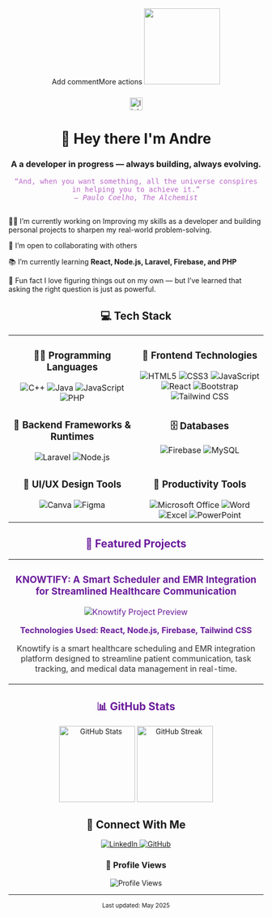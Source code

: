 <div align="center">Add commentMore actions
  <img height="150" src="https://media.giphy.com/media/M9gbBd9nbDrOTu1Mqx/giphy.gif"  />
</div>

###

<div align="center">
  <img src="https://img.shields.io/static/v1?message=LinkedIn&logo=linkedin&label=&color=0077B5&logoColor=white&labelColor=&style=for-the-badge" height="25" alt="linkedin logo"  />
</div>

<h1 align="center">👋 Hey there I'm Andre</h1>
<h3 align="center">A  a developer in progress — always building, always evolving.</h3>

<p align="center" style="font-family: 'Fira Code', monospace; color: #BA68C8; max-width: 700px; margin: auto;">
   “And, when you want something, all the universe conspires in helping you to achieve it.”<br>
  <em>— Paulo Coelho, The Alchemist</em><br><br>
</p>


<div align="left">
  
👩‍💻 I’m currently working on
Improving my skills as a developer and building personal projects to sharpen my real-world problem-solving.

🤝 I’m open to collaborating with others

📚 I’m currently learning
**React, Node.js, Laravel, Firebase, and PHP**

🎉 Fun fact
I love figuring things out on my own — but I’ve learned that asking the right question is just as powerful.

</div>

<h2 align="center">💻 Tech Stack</h2>

<table align="center">
  <tr>
    <td valign="top" width="50%">
      <h3 align="center">👨‍💻 Programming Languages</h3>
      <div align="center">
        <img src="https://img.shields.io/badge/C++-6A1B9A?style=for-the-badge&logo=cplusplus&logoColor=white" alt="C++" />
        <img src="https://img.shields.io/badge/Java-BA68C8?style=for-the-badge&logo=openjdk&logoColor=white" alt="Java" />
        <img src="https://img.shields.io/badge/JavaScript-7C4DFF?style=for-the-badge&logo=javascript&logoColor=white" alt="JavaScript" />
        <img src="https://img.shields.io/badge/PHP-9575CD?style=for-the-badge&logo=php&logoColor=white" alt="PHP" />
      </div>
    </td>
    <td valign="top" width="50%">
      <h3 align="center">🎨 Frontend Technologies</h3>
      <div align="center">
        <img src="https://img.shields.io/badge/HTML5-EC407A?style=for-the-badge&logo=html5&logoColor=white" alt="HTML5" />
        <img src="https://img.shields.io/badge/CSS3-7E57C2?style=for-the-badge&logo=css3&logoColor=white" alt="CSS3" />
        <img src="https://img.shields.io/badge/JavaScript-7C4DFF?style=for-the-badge&logo=javascript&logoColor=white" alt="JavaScript" />
        <img src="https://img.shields.io/badge/React-64B5F6?style=for-the-badge&logo=react&logoColor=white" alt="React" />
        <img src="https://img.shields.io/badge/Bootstrap-AB47BC?style=for-the-badge&logo=bootstrap&logoColor=white" alt="Bootstrap" />
        <img src="https://img.shields.io/badge/Tailwind_CSS-00B0FF?style=for-the-badge&logo=tailwind-css&logoColor=white" alt="Tailwind CSS" />
      </div>
    </td>
  </tr>

  <tr>
    <td valign="top" width="50%">
      <h3 align="center">🔧 Backend Frameworks & Runtimes</h3>
      <div align="center">
        <img src="https://img.shields.io/badge/Laravel-E91E63?style=for-the-badge&logo=laravel&logoColor=white" alt="Laravel" />
        <img src="https://img.shields.io/badge/Node.js-00ACC1?style=for-the-badge&logo=nodedotjs&logoColor=white" alt="Node.js" />
      </div>
    </td>
    <td valign="top" width="50%">
      <h3 align="center">🗄️ Databases</h3>
      <div align="center">
        <img src="https://img.shields.io/badge/Firebase-FF80AB?style=for-the-badge&logo=firebase&logoColor=white" alt="Firebase" />
        <img src="https://img.shields.io/badge/MySQL-7986CB?style=for-the-badge&logo=mysql&logoColor=white" alt="MySQL" />
      </div>
    </td>
  </tr>

  <tr>
    <td valign="top" width="50%">
      <h3 align="center">🎨 UI/UX Design Tools</h3>
      <div align="center">
        <img src="https://img.shields.io/badge/Canva-00BCD4?style=for-the-badge&logo=canva&logoColor=white" alt="Canva" />
        <img src="https://img.shields.io/badge/Figma-D500F9?style=for-the-badge&logo=figma&logoColor=white" alt="Figma" />
      </div>
    </td>
    <td valign="top" width="50%">
      <h3 align="center">📂 Productivity Tools</h3>
      <div align="center">
        <img src="https://img.shields.io/badge/Microsoft_Office-8E24AA?style=for-the-badge&logo=microsoft-office&logoColor=white" alt="Microsoft Office" />
        <img src="https://img.shields.io/badge/Word-5C6BC0?style=for-the-badge&logo=microsoft-word&logoColor=white" alt="Word" />
        <img src="https://img.shields.io/badge/Excel-4DD0E1?style=for-the-badge&logo=microsoft-excel&logoColor=white" alt="Excel" />
        <img src="https://img.shields.io/badge/PowerPoint-F06292?style=for-the-badge&logo=microsoft-powerpoint&logoColor=white" alt="PowerPoint" />
      </div>
    </td>
  </tr>
</table>



<h2 align="center" style="color: #6A1B9A;">🌟 Featured Projects</h2>

<div align="center">
  <table>
    <tr>
      <td width="100%">
        <h3 align="center" style="color: #6A1B9A;">KNOWTIFY: A Smart Scheduler and EMR Integration for Streamlined Healthcare Communication</h3>
        <div align="center">
          <a href="https://github.com/DeucesOUT1/knowtify_react-1" target="_blank" style="color: #6A1B9A; text-decoration: none;">
            <img src="https://github-readme-stats.vercel.app/api/pin/?username=DeucesOUT1&repo=knowtify_react-1&theme=synthwave" alt="Knowtify Project Preview">
          </a>
          <div align="center" style="color: #333;">
            <p><strong style="color: #6A1B9A;">Technologies Used: React, Node.js, Firebase, Tailwind CSS</strong></p>
          </div>
          <div align="center" style="color: #333;">
            <p>Knowtify is a smart healthcare scheduling and EMR integration platform designed to streamline patient communication, task tracking, and medical data management in real-time.</p>
          </div>
        </div>
      </td>
    </tr>
  </table>
</div>

<h2 align="center" style="color: #6A1B9A;">📊 GitHub Stats</h2>

<div align="center">
  <img src="https://github-readme-stats.vercel.app/api?username=DeucesOUT1&show_icons=true&theme=synthwave" alt="GitHub Stats" height="150">
  <img src="https://github-readme-streak-stats.herokuapp.com/?user=DeucesOUT1&theme=synthwave" alt="GitHub Streak" height="150">
</div>

<h2 align="center">🤝 Connect With Me</h2>

<div align="center">
  <a href="https://www.linkedin.com/in/andre-joss-timmango-b5b180324/">
    <img src="https://img.shields.io/badge/LinkedIn-0077B5?style=for-the-badge&logo=linkedin&logoColor=white" alt="LinkedIn">
  </a>
  <a href="https://github.com/DeucesOUT1">
    <img src="https://img.shields.io/badge/GitHub-100000?style=for-the-badge&logo=github&logoColor=white" alt="GitHub">
  </a>
</div>

<div align="center">
  <h3>🎯 Profile Views</h3>
  <img src="https://komarev.com/ghpvc/?username=DeucesOUT1&style=flat-square&color=blue" alt="Profile Views"/>
</div>

---

<div align="center">
  <sup>Last updated: May 2025</sup>
</div>
